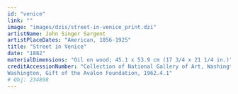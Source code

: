 ```yaml
---
id: "venice"
link: ""
image: "images/dzis/street-in-venice_print.dzi"
artistName: John Singer Sargent
artistPlaceDates: "American, 1856-1925"
title: "Street in Venice"
date: "1882"
materialDimensions: "Oil on wood; 45.1 x 53.9 cm (17 3/4 x 21 1/4 in.)"
creditAccessionNumber: "Collection of National Gallery of Art, Washington; credit line: National Gallery of Art,
Washington, Gift of the Avalon Foundation, 1962.4.1"
# Obj: 234898
---
```






